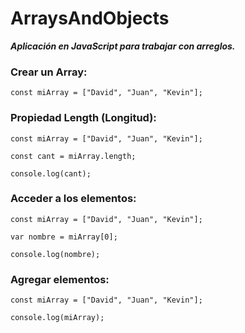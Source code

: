 # ArraysAndObjects
**_Aplicación en JavaScript para trabajar con arreglos._**

### Crear un Array:

```const miArray = ["David", "Juan", "Kevin"];``` 

### Propiedad Length (Longitud):

```const miArray = ["David", "Juan", "Kevin"];```

```const cant = miArray.length;```

```console.log(cant);```

### Acceder a los elementos:

```const miArray = ["David", "Juan", "Kevin"];```

```var nombre = miArray[0];```

```console.log(nombre);```

### Agregar elementos:

```const miArray = ["David", "Juan", "Kevin"];```

```console.log(miArray);```

